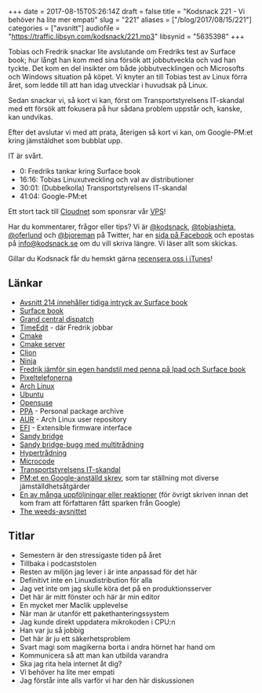 +++
date = 2017-08-15T05:26:14Z
draft = false
title = "Kodsnack 221 - Vi behöver ha lite mer empati"
slug = "221"
aliases = ["/blog/2017/08/15/221"]
categories = ["avsnitt"]
audiofile = "https://traffic.libsyn.com/kodsnack/221.mp3"
libsynid = "5635398"
+++

Tobias och Fredrik snackar lite avslutande om Fredriks test av Surface book; hur långt han kom med sina försök att jobbutveckla och vad han tyckte. Det kom en del insikter om både jobbutvecklingen och Microsofts och Windows situation på köpet. Vi knyter an till Tobias test av Linux förra året, som ledde till att han idag utvecklar i huvudsak på Linux.

Sedan snackar vi, så kort vi kan, först om Transportstyrelsens IT-skandal med ett försök att fokusera på hur sådana problem uppstår och, kanske, kan undvikas.

Efter det avslutar vi med att prata, återigen så kort vi kan, om Google-PM:et kring jämstäldhet som bubblat upp.

IT är svårt.

* 0: Fredriks tankar kring Surface book
* 16:16: Tobias Linuxutveckling och val av distributioner
* 30:01: (Dubbelkolla) Transportstyrelsens IT-skandal
* 41:04: Google-PM:et

Ett stort tack till [Cloudnet](http://www.cloudnet.se) som sponsrar vår [VPS](http://en.wikipedia.org/wiki/Virtual_private_server)!

Har du kommentarer, frågor eller tips? Vi är [@kodsnack](https://www.twitter.com/kodsnack), [@tobiashieta](https://www.twitter.com/tobiashieta), [@oferlund](https://www.twitter.com/oferlund) och [@bjoreman](https://www.twitter.com/bjoreman) på Twitter, har en [sida på Facebook](https://www.facebook.com/kodsnack) och epostas på [info@kodsnack.se](mailto:info@kodsnack.se) om du vill skriva längre. Vi läser allt som skickas.

Gillar du Kodsnack får du hemskt gärna [recensera oss i iTunes](http://itunes.apple.com/se/podcast/kodsnack/id561631498?l=en)!

## Länkar ##
* [Avsnitt 214 innehåller tidiga intryck av Surface book](https://kodsnack.se/214/)
* [Surface book](https://en.wikipedia.org/wiki/Surface_Book)
* [Grand central dispatch](https://en.wikipedia.org/wiki/Grand_Central_Dispatch)
* [TimeEdit](http://www.timeedit.com/) - där Fredrik jobbar
* [Cmake](https://en.wikipedia.org/wiki/CMake)
* [Cmake server](https://cmake.org/cmake/help/v3.7/manual/cmake-server.7.html)
* [Clion](https://www.jetbrains.com/clion/)
* [Ninja](https://en.wikipedia.org/wiki/Ninja_%28build_system%29)
* [Fredrik jämför sin egen handstil med penna på Ipad och Surface book](https://bjoreman.com/thoughts/penWriting.html)
* [Pixeltelefonerna](https://en.wikipedia.org/wiki/Pixel_%28smartphone%29)
* [Arch Linux](https://en.wikipedia.org/wiki/Arch_Linux)
* [Ubuntu](https://en.wikipedia.org/wiki/Ubuntu_%28operating_system%29)
* [Opensuse](https://en.wikipedia.org/wiki/OpenSUSE)
* [PPA](https://launchpad.net/ubuntu/+ppas) - Personal package archive
* [AUR](https://aur.archlinux.org/) - Arch Linux user repository
* [EFI](https://en.wikipedia.org/wiki/Unified_Extensible_Firmware_Interface) - Extensible firmware interface
* [Sandy bridge](https://en.wikipedia.org/wiki/Sandy_Bridge)
* [Sandy bridge-bugg med multitrådning](https://news.ycombinator.com/item?id=14630183)
* [Hypertrådning](https://en.wikipedia.org/wiki/Hyper-threading)
* [Microcode](https://en.wikipedia.org/wiki/Microcode)
* [Transportstyrelsens IT-skandal](https://sv.wikipedia.org/wiki/Transportstyrelsens_IT-upphandling)
* [PM:et en Google-anställd skrev](https://gizmodo.com/exclusive-heres-the-full-10-page-anti-diversity-screed-1797564320), som tar ställning mot diverse jämställdhetsåtgärder
* [En av många uppföljningar eller reaktioner](https://medium.com/@yonatanzunger/so-about-this-googlers-manifesto-1e3773ed1788) (för övrigt skriven innan det kom fram att författaren fått sparken från Google)
* [The weeds-avsnittet](https://art19.com/shows/the-weeds/episodes/d5b9d925-42eb-4ef2-9b5a-5bf9fda15abe)

## Titlar ##
* Semestern är den stressigaste tiden på året
* Tillbaka i podcaststolen
* Resten av miljön jag lever i är inte anpassad för det här
* Definitivt inte en Linuxdistribution för alla
* Jag vet inte om jag skulle köra det på en produktionsserver
* Det här är mitt fönster och här är min editor
* En mycket mer Maclik upplevelse
* När man är utanför ett pakethanteringssystem
* Jag kunde direkt uppdatera mikrokoden i CPU:n
* Han var ju så jobbig
* Det här är ju ett säkerhetsproblem
* Svart magi som magikerna borta i andra hörnet har hand om
* Kommunicera så att man kan utbilda varandra
* Ska jag rita hela internet åt dig?
* Vi behöver ha lite mer empati
* Jag förstår inte alls varför vi har den här diskussionen